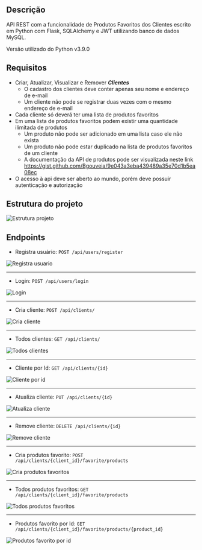 ## Descrição

API REST com a funcionalidade de Produtos Favoritos dos Clientes escrito em Python com Flask, SQLAlchemy e JWT utilizando banco de dados MySQL.

Versão utilizado do Python v3.9.0

## Requisitos

* Criar, Atualizar, Visualizar e Remover ***Clientes***
  * O cadastro dos clientes deve conter apenas seu nome e endereço de e-mail
  * Um cliente não pode se registrar duas vezes com o mesmo endereço de e-mail
* Cada cliente só deverá ter uma lista de produtos favoritos
* Em uma lista de produtos favoritos podem existir uma quantidade ilimitada de produtos
  * Um produto não pode ser adicionado em uma lista caso ele não exista
  * Um produto não pode estar duplicado na lista de produtos favoritos de um cliente
  * A documentação da API de produtos pode ser visualizada neste link https://gist.github.com/Bgouveia/9e043a3eba439489a35e70d1b5ea08ec
* O acesso à api deve ser aberto ao mundo, porém deve possuir autenticação e autorização

## Estrutura do projeto

![Estrutura projeto](https://github.com/adevecchi/flask-rest-api-jwt/blob/main/screenshot/estrutura.png)

## Endpoints

* Registra usuário: `POST /api/users/register`

![Registra usuario](https://github.com/adevecchi/flask-rest-api-jwt/blob/main/screenshot/register.png)

---

* Login: `POST /api/users/login`

![Login](https://github.com/adevecchi/flask-rest-api-jwt/blob/main/screenshot/login.png)

---

* Cria cliente: `POST /api/clients/`

![Cria cliente](https://github.com/adevecchi/flask-rest-api-jwt/blob/main/screenshot/clients-create.png)

---

* Todos clientes: `GET /api/clients/`

![Todos clientes](https://github.com/adevecchi/flask-rest-api-jwt/blob/main/screenshot/clients-all.png)

---

* Cliente por Id: `GET /api/clients/{id}`

![Cliente por id](https://github.com/adevecchi/flask-rest-api-jwt/blob/main/screenshot/clients-id.png)

---

* Atualiza cliente: `PUT /api/clients/{id}`

![Atualiza cliente](https://github.com/adevecchi/flask-rest-api-jwt/blob/main/screenshot/clients-update.png)
 
---

* Remove cliente: `DELETE /api/clients/{id}`

![Remove cliente](https://github.com/adevecchi/flask-rest-api-jwt/blob/main/screenshot/clients-delete.png)

---

* Cria produtos favorito: `POST /api/clients/{client_id}/favorite/products`

![Cria produtos favoritos](https://github.com/adevecchi/flask-rest-api-jwt/blob/main/screenshot/favorite-create.png)

---

* Todos produtos favoritos: `GET /api/clients/{client_id}/favorite/products`

![Todos produtos favoritos](https://github.com/adevecchi/flask-rest-api-jwt/blob/main/screenshot/favorite-all.png)

---

* Produtos favorito por Id: `GET /api/clients/{client_id}/favorite/products/{product_id}`

![Produtos favorito por id](https://github.com/adevecchi/flask-rest-api-jwt/blob/main/screenshot/favorite-id.png)

